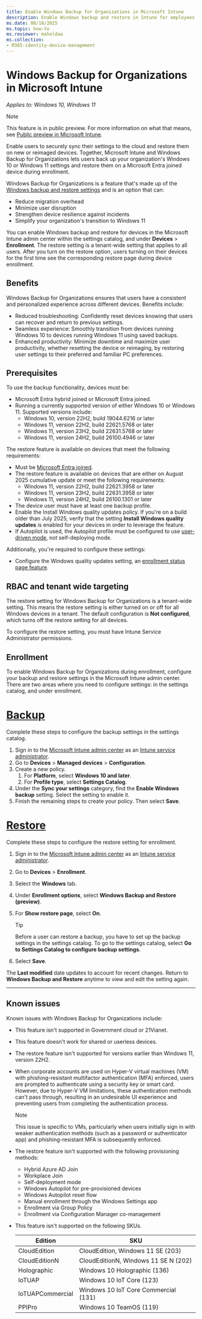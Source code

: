 ```yaml
---
title: Enable Windows Backup for Organizations in Microsoft Intune
description: Enable Windows backup and restore in Intune for employees or students.
ms.date: 08/18/2025
ms.topic: how-to
ms.reviewer: maholdaa
ms.collection:
- M365-identity-device-management
---
```


# Windows Backup for Organizations in Microsoft Intune

*Applies to: Windows 10, Windows 11*

 > [!NOTE]
 > This feature is in public preview. For more information on what that means, see [Public preview in Microsoft Intune](../fundamentals/public-preview.md).

Enable users to securely sync their settings to the cloud and restore them on new or reimaged devices. Together, Microsoft Intune and Windows Backup for Organizations lets users back up your organization's Windows 10 or Windows 11 settings and restore them on a Microsoft Entra joined device during enrollment.

Windows Backup for Organizations is a feature that's made up of the [Windows backup and restore settings](/windows/configuration/windows-backup/catalog) and is an option that can:

* Reduce migration overhead
* Minimize user disruption
* Strengthen device resilience against incidents
* Simplify your organization's transition to Windows 11

You can enable Windows backup and restore for devices in the Microsoft Intune admin center within the settings catalog, and under **Devices** > **Enrollment**. The restore setting is a tenant-wide setting that applies to all users. After you turn on the restore option, users turning on their devices for the first time see the corresponding restore page during device enrollment.

## Benefits

Windows Backup for Organizations ensures that users have a consistent and personalized experience across different devices. Benefits include:

* Reduced troubleshooting: Confidently reset devices knowing that users can recover and return to previous settings.
* Seamless experience: Smoothly transition from devices running Windows 10 to devices running Windows 11 using saved backups.
* Enhanced productivity: Minimize downtime and maximize user productivity, whether resetting the device or reimaging, by restoring user settings to their preferred and familiar PC preferences.

## Prerequisites

To use the backup functionality, devices must be:

* Microsoft Entra hybrid joined or Microsoft Entra joined.
* Running a currently supported version of either Windows 10 or Windows 11. Supported versions include:
  * Windows 10, version 22H2, build 19044.6216 or later
  * Windows 11, version 22H2, build 22621.5768 or later
  * Windows 11, version 23H2, build 22631.5768 or later
  * Windows 11, version 24H2, build 26100.4946 or later   

The restore feature is available on devices that meet the following requirements:

- Must be [Microsoft Entra joined](/entra/identity/devices/concept-directory-join).
- The restore feature is available on devices that are either on August 2025 cumulative update or meet the following requirements:
  * Windows 11, version 22H2, build 22621.3958 or later
  * Windows 11, version 23H2, build 22631.3958 or later
  * Windows 11, version 24H2, build 26100.1301 or later
- The device user must have at least one backup profile.
- Enable the Install Windows quality updates policy. If you're on a build older than July 2025, verify that the setting **Install Windows quality updates** is enabled for your devices in order to leverage the feature.
- If Autopilot is used, the Autopilot profile must be configured to use [user-driven mode](/autopilot/user-driven), not self-deploying mode.

Additionally, you're required to configure these settings:
- Configure the Windows quality updates setting, an [enrollment status page feature](windows-enrollment-status.md).

## RBAC and tenant wide targeting
The restore setting for Windows Backup for Organizations is a tenant-wide setting. This means the restore setting is either turned on or off for all Windows devices in a tenant. The default configuration is **Not configured**, which turns off the restore setting for all devices.

To configure the restore setting, you must have Intune Service Administrator permissions.

## Enrollment

To enable Windows Backup for Organizations during enrollment, configure your backup and restore settings in the Microsoft Intune admin center. There are two areas where you need to configure settings: in the settings catalog, and under enrollment.

# [Backup](#tab/backup)

Complete these steps to configure the backup settings in the settings catalog.
1. Sign in to the [Microsoft Intune admin center](https://go.microsoft.com/fwlink/?linkid=2109431) as an [Intune service administrator](/entra/identity/role-based-access-control/permissions-reference#intune-administrator).
1. Go to **Devices** > **Managed devices** > **Configuration**.
1. Create a new policy.
   1. For **Platform**, select **Windows 10 and later**.
   2. For **Profile type**, select **Settings Catalog**.
1. Under the **Sync your settings** category, find the **Enable Windows backup** setting. Select the setting to enable it.
1. Finish the remaining steps to create your policy. Then select **Save**.

# [Restore](#tab/restore)

Complete these steps to configure the restore setting for enrollment.
1. Sign in to the [Microsoft Intune admin center](https://go.microsoft.com/fwlink/?linkid=2109431) as an [Intune service administrator](/entra/identity/role-based-access-control/permissions-reference#intune-administrator).
1. Go to **Devices** > **Enrollment**.
1. Select the **Windows** tab.
1. Under **Enrollment options**, select **Windows Backup and Restore (preview)**.
1. For **Show restore page**, select **On**.

    > [!TIP]
    > Before a user can restore a backup, you have to set up the backup settings in the settings catalog. To go to the settings catalog, select **Go to Settings Catalog to configure backup settings**.

1. Select **Save**.

The **Last modified** date updates to account for recent changes. Return to **Windows Backup and Restore** anytime to view and edit the setting again.

---

## Known issues
Known issues with Windows Backup for Organizations include:

- This feature isn't supported in Government cloud or 21Vianet.

- This feature doesn't work for shared or userless devices.

- The restore feature isn't supported for versions earlier than Windows 11, version 22H2.

- When corporate accounts are used on Hyper-V virtual machines (VM) with phishing-resistant multifactor authentication (MFA) enforced, users are prompted to authenticate using a security key or smart card. However, due to Hyper-V VM limitations, these authentication methods can't pass through, resulting in an undesirable UI experience and preventing users from completing the authentication process.

  >[!NOTE]
  > This issue is specific to VMs, particularly when users initially sign in with weaker authentication methods (such as a password or authenticator app) and phishing-resistant MFA is subsequently enforced.

- The restore feature isn't supported with the following provisioning methods:

  - Hybrid Azure AD Join
  - Workplace Join
  - Self-deployment mode
  - Windows Autopilot for pre-provisioned devices
  - Windows Autopilot reset flow
  - Manual enrollment through the Windows Settings app
  - Enrollment via Group Policy
  - Enrollment via Configuration Manager co-management

- This feature isn't supported on the following SKUs.

  |Edition| SKU |
  | -----| ----- |
  |CloudEdition |CloudEdition, Windows 11 SE (203) |
  |CloudEditionN |CloudEditionN, Windows 11 SE N (202) |
  |Holographic |Windows 10 Holographic (136) |
  |IoTUAP |Windows 10 IoT Core (123) |
  |IoTUAPCommercial |Windows 10 IoT Core Commercial (131) |
  |PPIPro |Windows 10 TeamOS (119) |




